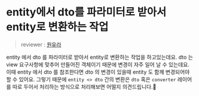 # entity에서 dto를 파라미터로 받아서 entity로 변환하는 작업

> reviewer : [원유라](https://github.com/dbeod2)

entity 에서 dto 를 파라미터로 받아서 entity로 변환하는 작업을 하고있는데요.
dto 는 view 요구사항에 맞추어 만들어진 객체이기 때문에 변경이 자주 일어 날 수 있는데요.
이때 entity 에서 dto 를 참조한다면 dto 의 변경이 있을때 entity 도 함께 변경되어야 할 수 있어요.
그렇기 때문에 `entity <> dto` 간의 변환은 `dto` 혹은 `converter` 레이어를 따로 두어서 처리하는 방식으로 처리해보면 어떨지 의견드립니다.🙏
